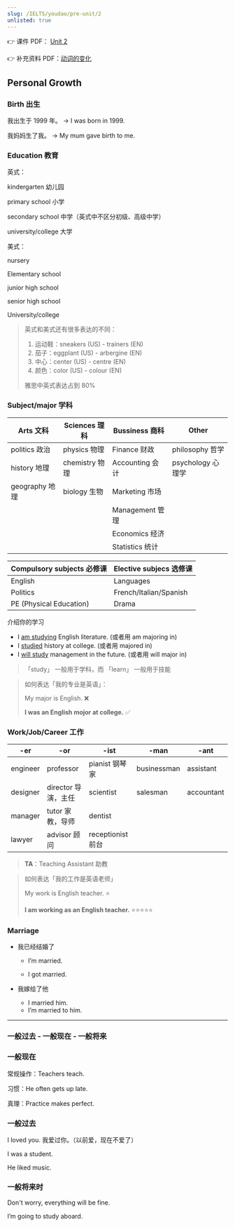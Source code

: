 ```yaml
---
slug: /IELTS/youdao/pre-unit/2
unlisted: true
---
```


👉 课件 PDF： [Unit 2](./220725_163606-unit%202%20笔记.pdf)

👉 补充资料 PDF：[动词的变化](./220610_181832-动词的变化.pdf)

## Personal Growth

### Birth 出生

我出生于 1999 年。 → I was born in 1999.

我妈妈生了我。 → My mum gave birth to me.

### Education 教育

英式：

kindergarten 幼儿园

primary school 小学

secondary school 中学（英式中不区分初级、高级中学）

university/college 大学

美式：

nursery

Elementary school

junior high school

senior high school

University/college

> 英式和美式还有很多表达的不同：
>
> 1. 运动鞋：sneakers (US) - trainers (EN)
> 2. 茄子：eggplant (US) - arbergine (EN)
> 3. 中心：center (US) - centre (EN)
> 4. 颜色：color (US) - colour (EN)
>
> 雅思中英式表达占到 80&percnt;



### Subject/major 学科

| Arts 文科      | Sciences 理科  | Bussiness 商科   | Other             |
| -------------- | -------------- | ---------------- | ----------------- |
| politics 政治  | physics 物理   | Finance 财政     | philosophy 哲学   |
| history 地理   | chemistry 物理 | Accounting  会计 | psychology 心理学 |
| geography 地理 | biology 生物   | Marketing 市场   |                   |
|                |                | Management 管理  |                   |
|                |                | Economics 经济   |                   |
|                |                | Statistics 统计  |                   |


| Compulsory subjects 必修课 | Elective subjecs 选修课 |
| -------------------------- | ----------------------- |
| English                    | Languages               |
| Politics                   | French/Italian/Spanish  |
| PE (Physical Education)    | Drama                   |

介绍你的学习

- I <u>am studying</u> English literature. (或者用 am majoring in)
- I <u>studied</u> history at college.  (或者用 majored in)
- I <u>will study</u> management in the future. (或者用 will major in)

> 「study」 一般用于学科，而 「learn」 一般用于技能

> 如何表达「我的专业是英语」：
>
> My major is English. ❌
>
> **I was an English mojor at college.** ✅

### Work/Job/Career 工作

| -er      | -or                 | -ist              | -man        | -ant       |
| -------- | ------------------- | ----------------- | ----------- | ---------- |
| engineer | professor           | pianist 钢琴家    | businessman | assistant  |
| designer | director 导演，主任 | scientist         | salesman    | accountant |
| manager  | tutor 家教，导师    | dentist           |             |            |
| lawyer   | advisor 顾问        | receptionist 前台 |             |            |

> **TA**：Teaching Assistant 助教

> 如何表达「我的工作是英语老师」
>
> My work is English teacher. ⭐️
>
> **I am working as an English teacher.** ⭐️⭐️⭐️⭐️⭐️

### Marriage

- 我已经结婚了

  - I’m married.

  - I got married.

- 我嫁给了他

  - I married him.
  - I’m married to him.

---

### 一般过去 - 一般现在 - 一般将来

### 一般现在

常规操作：Teachers teach.

习惯：He often gets up late.

真理：Practice makes perfect.

### 一般过去

I loved you. 我爱过你。（以前爱，现在不爱了）

I was a student.

He liked music.

### 一般将来时

Don't worry, everything will be fine.

I’m going to study aboard.











